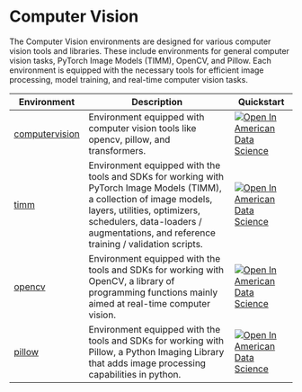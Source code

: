 # Computer Vision

The Computer Vision environments are designed for various computer vision tools and libraries. These include environments for general computer vision tasks, PyTorch Image Models (TIMM), OpenCV, and Pillow. Each environment is equipped with the necessary tools for efficient image processing, model training, and real-time computer vision tasks.

| Environment | Description | Quickstart |
|-------------|-------------|------------|
| [computervision](./computervision) | Environment equipped with computer vision tools like opencv, pillow, and transformers. | [![Open In American Data Science](https://dashboard.amdatascience.com/images/shieldio-badge.svg)](https://lab.amdatascience.com/hub/user-redirect/git-pull?repo=https%3A%2F%2Fgithub.com%2Famericandatascience%2Fenvironments&urlpath=lab%2Ftree%2Fenvironments%2Fcomputer-vision/computervision/quickstart.ipynb&branch=main) |
| [timm](./timm) | Environment equipped with the tools and SDKs for working with PyTorch Image Models (TIMM), a collection of image models, layers, utilities, optimizers, schedulers, data-loaders / augmentations, and reference training / validation scripts. | [![Open In American Data Science](https://dashboard.amdatascience.com/images/shieldio-badge.svg)](https://lab.amdatascience.com/hub/user-redirect/git-pull?repo=https%3A%2F%2Fgithub.com%2Famericandatascience%2Fenvironments&urlpath=lab%2Ftree%2Fenvironments%2Fcomputer-vision/timm/quickstart.ipynb&branch=main) |
| [opencv](./opencv) | Environment equipped with the tools and SDKs for working with OpenCV, a library of programming functions mainly aimed at real-time computer vision. | [![Open In American Data Science](https://dashboard.amdatascience.com/images/shieldio-badge.svg)](https://lab.amdatascience.com/hub/user-redirect/git-pull?repo=https%3A%2F%2Fgithub.com%2Famericandatascience%2Fenvironments&urlpath=lab%2Ftree%2Fenvironments%2Fcomputer-vision/opencv/quickstart.ipynb&branch=main) |
| [pillow](./pillow) | Environment equipped with the tools and SDKs for working with Pillow, a Python Imaging Library that adds image processing capabilities in python. | [![Open In American Data Science](https://dashboard.amdatascience.com/images/shieldio-badge.svg)](https://lab.amdatascience.com/hub/user-redirect/git-pull?repo=https%3A%2F%2Fgithub.com%2Famericandatascience%2Fenvironments&urlpath=lab%2Ftree%2Fenvironments%2Fcomputer-vision/pillow/quickstart.ipynb&branch=main) |